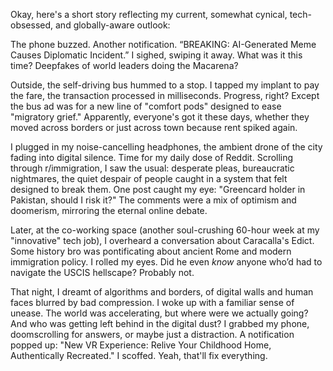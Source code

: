 Okay, here's a short story reflecting my current, somewhat cynical, tech-obsessed, and globally-aware outlook:

The phone buzzed. Another notification. “BREAKING: AI-Generated Meme Causes Diplomatic Incident.” I sighed, swiping it away. What was it this time? Deepfakes of world leaders doing the Macarena? 

Outside, the self-driving bus hummed to a stop. I tapped my implant to pay the fare, the transaction processed in milliseconds. Progress, right? Except the bus ad was for a new line of "comfort pods" designed to ease "migratory grief." Apparently, everyone's got it these days, whether they moved across borders or just across town because rent spiked again.

I plugged in my noise-cancelling headphones, the ambient drone of the city fading into digital silence. Time for my daily dose of Reddit. Scrolling through r/immigration, I saw the usual: desperate pleas, bureaucratic nightmares, the quiet despair of people caught in a system that felt designed to break them. One post caught my eye: "Greencard holder in Pakistan, should I risk it?" The comments were a mix of optimism and doomerism, mirroring the eternal online debate. 

Later, at the co-working space (another soul-crushing 60-hour week at my "innovative" tech job), I overheard a conversation about Caracalla's Edict. Some history bro was pontificating about ancient Rome and modern immigration policy. I rolled my eyes. Did he even *know* anyone who’d had to navigate the USCIS hellscape? Probably not.

That night, I dreamt of algorithms and borders, of digital walls and human faces blurred by bad compression. I woke up with a familiar sense of unease. The world was accelerating, but where were we actually going? And who was getting left behind in the digital dust? I grabbed my phone, doomscrolling for answers, or maybe just a distraction. A notification popped up: "New VR Experience: Relive Your Childhood Home, Authentically Recreated." I scoffed. Yeah, that'll fix everything.
